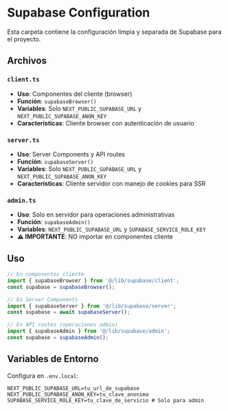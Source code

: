 # Supabase Configuration

Esta carpeta contiene la configuración limpia y separada de Supabase para el proyecto.

## Archivos

### `client.ts`
- **Uso**: Componentes del cliente (browser)
- **Función**: `supabaseBrowser()`
- **Variables**: Solo `NEXT_PUBLIC_SUPABASE_URL` y `NEXT_PUBLIC_SUPABASE_ANON_KEY`
- **Características**: Cliente browser con autenticación de usuario

### `server.ts`
- **Uso**: Server Components y API routes
- **Función**: `supabaseServer()`
- **Variables**: Solo `NEXT_PUBLIC_SUPABASE_URL` y `NEXT_PUBLIC_SUPABASE_ANON_KEY`
- **Características**: Cliente servidor con manejo de cookies para SSR

### `admin.ts`
- **Uso**: Solo en servidor para operaciones administrativas
- **Función**: `supabaseAdmin()`
- **Variables**: `NEXT_PUBLIC_SUPABASE_URL` y `SUPABASE_SERVICE_ROLE_KEY`
- **⚠️ IMPORTANTE**: NO importar en componentes cliente

## Uso

```typescript
// En componentes cliente
import { supabaseBrowser } from '@/lib/supabase/client';
const supabase = supabaseBrowser();

// En Server Components
import { supabaseServer } from '@/lib/supabase/server';
const supabase = await supabaseServer();

// En API routes (operaciones admin)
import { supabaseAdmin } from '@/lib/supabase/admin';
const supabase = supabaseAdmin();
```

## Variables de Entorno

Configura en `.env.local`:

```env
NEXT_PUBLIC_SUPABASE_URL=tu_url_de_supabase
NEXT_PUBLIC_SUPABASE_ANON_KEY=tu_clave_anonima
SUPABASE_SERVICE_ROLE_KEY=tu_clave_de_servicio # Solo para admin
```